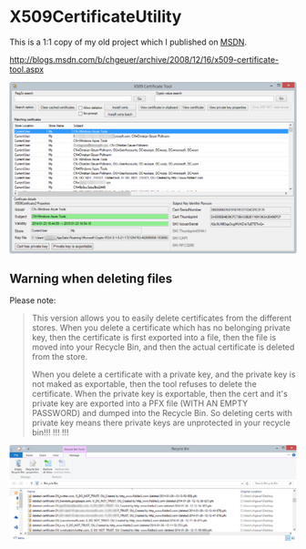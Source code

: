 ﻿X509CertificateUtility
======================

This is a 1:1 copy of my old project which I published on [MSDN](http://archive.msdn.microsoft.com/Project/Download/FileDownload.aspx?ProjectName=netfxsamples&DownloadId=3395).

http://blogs.msdn.com/b/chgeuer/archive/2008/12/16/x509-certificate-tool.aspx

<img src="docs/img/mainwindows.png" />

## Warning when deleting files

Please note: 

> This version allows you to easily delete certificates from the different stores. When you delete a certificate which has no belonging private key, then the certificate is first exported into a file, then the file is moved into your Recycle Bin, and then the actual certificate is deleted from the store. 
> 
> When you delete a certificate with a private key, and the private key is not maked as exportable, then the tool refuses to delete the certificate. When the private key is exportable, then the cert and it's private key are exported into a PFX file (WITH AN EMPTY PASSWORD) and dumped into the Recycle Bin. So deleting certs with private key means there private keys are unprotected in your recycle bin!!! !!! !!!

<img src="docs/img/deletedCertsInMyRecycleBin.png" />
